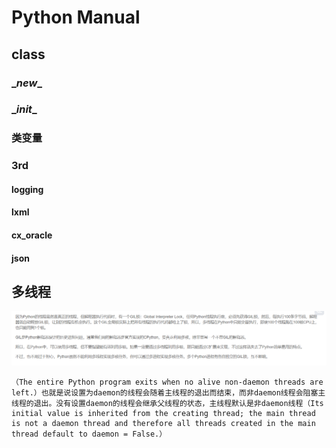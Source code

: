 # Python Manual

## class

### \__new__

### \__init__

### 类变量

### 3rd

#### logging

#### lxml

#### cx_oracle

#### json

## 多线程

![image-20201026104455226](images/python/image-20201026104455226.png)

````
（The entire Python program exits when no alive non-daemon threads are left.）也就是说设置为daemon的线程会随着主线程的退出而结束，而非daemon线程会阻塞主线程的退出。没有设置daemon的线程会继承父线程的状态，主线程默认是非daemon线程（Its initial value is inherited from the creating thread; the main thread is not a daemon thread and therefore all threads created in the main thread default to daemon = False.）
````


